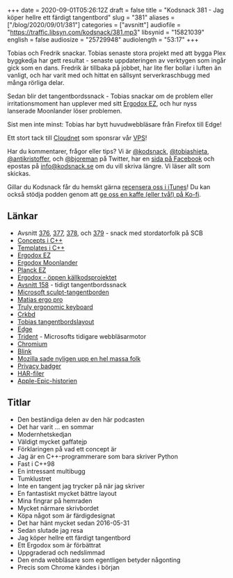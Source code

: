 +++
date = 2020-09-01T05:26:12Z
draft = false
title = "Kodsnack 381 - Jag köper hellre ett färdigt tangentbord"
slug = "381"
aliases = ["/blog/2020/09/01/381"]
categories = ["avsnitt"]
audiofile = "https://traffic.libsyn.com/kodsnack/381.mp3"
libsynid = "15821039"
english = false
audiosize = "25729948"
audiolength = "53:17" 
+++

Tobias och Fredrik snackar. Tobias senaste stora projekt med att bygga Plex byggkedja har gett resultat - senaste uppdateringen av verktygen som ingår gick som en dans. Fredrik är tillbaka på jobbet, har lite fler bollar i luften än vanligt, och har varit med och hittat en sällsynt serverkraschbugg med många rörliga delar.

Sedan blir det tangentbordssnack - Tobias snackar om de problem eller irritationsmoment han upplever med sitt [Ergodox EZ](https://ergodox-ez.com/), och hur nyss lanserade Moonlander löser problemen.

Sist men inte minst: Tobias har bytt huvudwebbläsare från Firefox till Edge!

Ett stort tack till [Cloudnet](http://www.cloudnet.se) som sponsrar vår [VPS](http://en.wikipedia.org/wiki/Virtual_private_server)!

Har du kommentarer, frågor eller tips? Vi är [@kodsnack](https://www.twitter.com/kodsnack), [@tobiashieta](https://www.twitter.com/tobiashieta), [@antikristoffer](https://www.twitter.com/antikristoffer), och [@bjoreman](https://www.twitter.com/bjoreman) på Twitter, har en [sida på Facebook](https://www.facebook.com/kodsnack) och epostas på [info@kodsnack.se](mailto:info@kodsnack.se) om du vill skriva längre. Vi läser allt som skickas.

Gillar du Kodsnack får du hemskt gärna [recensera oss i iTunes](http://itunes.apple.com/se/podcast/kodsnack/id561631498?l=en)! Du kan också stödja podden genom att <a href="https://ko-fi.com/kodsnack" rel="payment">ge oss en kaffe (eller två!) på Ko-fi</a>.

## Länkar ##
* Avsnitt [376](https://kodsnack.se/376/), [377](https://kodsnack.se/377/), [378](https://kodsnack.se/378/), och [379](https://kodsnack.se/379/) - snack med stordatorfolk på SCB
* [Concepts i C++](https://en.cppreference.com/w/cpp/language/constraints)
* [Templates i C++](https://en.cppreference.com/w/cpp/language/templates)
* [Ergodox EZ](https://ergodox-ez.com/)
* [Ergodox Moonlander](https://www.zsa.io/moonlander/)
* [Planck EZ](https://ergodox-ez.com/pages/planck)
* [Ergodox - öppen källkodsprojektet](https://www.ergodox.io/)
* [Avsnitt  158](https://kodsnack.se/158/) - tidigt tangentbordssnack
* [Microsoft sculpt-tangentborden](https://www.cnet.com/reviews/microsoft-sculpt-ergonomic-desktop-review/)
* [Matias ergo pro](http://matias.ca/ergopro/pc/)
* [Truly ergonomic keyboard](https://trulyergonomic.com/ergonomic-keyboards/)
* [Crkbd](https://github.com/foostan/crkbd)
* [Tobias tangentbordslayout](https://configure.ergodox-ez.com/ergodox-ez/layouts/LvyAy/aWal3/0)
* [Edge](https://en.wikipedia.org/wiki/Microsoft_Edge)
* [Trident](https://en.wikipedia.org/wiki/Trident_%28software%29) - Microsofts tidigare webbläsarmotor
* [Chromium](https://en.wikipedia.org/wiki/Chromium_%28web_browser%29)
* [Blink](https://en.wikipedia.org/wiki/Blink_%28browser_engine%29)
* [Mozilla sade nyligen upp en hel massa folk](https://arstechnica.com/information-technology/2020/08/firefox-maker-mozilla-lays-off-250-workers-says-covid-19-lowered-revenue/)
* [Privacy badger](https://privacybadger.org/)
* [HAR-filer](https://en.wikipedia.org/wiki/HAR_%28file_format%29)
* [Apple-Epic-historien](https://www.theverge.com/2020/8/14/21368651/apple-fortnite-ios-app-store-ban-lawsuit-epic-games-payments)

## Titlar ##
* Den beständiga delen av den här podcasten
* Det har varit … en sommar
* Modernhetskedjan
* Väldigt mycket gaffatejp
* Förklaringen på vad ett concept är
* Jag är en C++-programmerare som bara skriver Python
* Fast i C++98
* En intressant multibugg
* Tumklustret
* Inte en tangent jag trycker på när jag skriver
* En fantastiskt mycket bättre layout
* Mina fingrar på hemraden
* Mycket närmare skrivbordet
* Köpa något som är färdigdesignat
* Det har hänt mycket sedan 2016-05-31
* Sedan slutade jag resa
* Jag köper hellre ett färdigt tangentbord
* Ett Ergodox som är förbättrat
* Uppgraderad och nedslimmad
* Den enda webbläsare som egentligen betyder någonting
* Precis som Chrome kändes i början